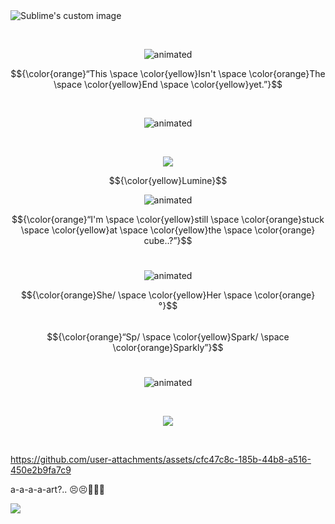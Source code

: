   <img src="https://64.media.tumblr.com/f1a6d281ae03a5d3f797679ed6992d9b/7d0b2e811e2231bb-45/s1280x1920/4cd4648678f9a5c2e0e7008b824bdb7e05907551.pnj" alt="Sublime's custom image"/>
</p>
<br>

<p align="center">
  <img src="https://64.media.tumblr.com/f095497fe27e95b8a1932f55c80c37a2/53da849ac24d24ac-34/s75x75_c1/7ccb7545c9b4b3f36c1b6ad025312c53e5e4413f.gifv" alt="animated" />
</p>

$${\color{orange}“This \space \color{yellow}Isn't \space \color{orange}The \space \color{yellow}End \space \color{yellow}yet.”}$$

<br>

<p align="center">
  <img src="https://media1.tenor.com/m/DzIn1gyyzgoAAAAd/genshin-genshin-impact.gif" alt="animated" />
</p>

<br>
<p align="center">
  <img src="https://64.media.tumblr.com/635ecd27f601a45f53494e618f4248c1/842f94ac57e2ca3a-74/s640x960/80148ca87da1dff7b32b6f9ddbf6f1dbc388a933.pnj" />
</p>

$${\color{yellow}Lumine}$$

<p align="center">
  <img src="https://64.media.tumblr.com/ee2c838eabf172c02f23dc80bea9ff35/53da849ac24d24ac-b5/s75x75_c1/800d9701af0558b1fb85fbec604245146c0fb899.gifv" alt="animated" />
</p>

$${\color{orange}“I'm \space \color{yellow}still \space \color{orange}stuck \space \color{yellow}at \space \color{yellow}the \space \color{orange} cube..?”}$$
<br>

<p align="center">
  <img src="https://64.media.tumblr.com/1072d8fc9bc7632bbf619d9394ccce41/b745273d5ee34a05-34/s640x960/2939740a031b50e817f45c408192f56daf211dc3.gifv" alt="animated" />
</p>

$${\color{orange}She/ \space \color{yellow}Her \space \color{orange} °}$$  
$${\color{orange}“Sp/ \space \color{yellow}Spark/ \space \color{orange}Sparkly”}$$
<br>

<p align="center">
  <img src="https://media1.tenor.com/m/WuB3kX5rTGwAAAAd/genshin-impact-perilous-trail.gif" alt="animated" />
</p>

<br>

<p align="center">
  <img src="https://64.media.tumblr.com/5ba05064751281654ea5c74a64fecb47/7d0b2e811e2231bb-75/s1280x1920/fd8e3fc4e93015564310103e31df78e1e03ce6d6.pnj" />
</p>
<br>


https://github.com/user-attachments/assets/cfc47c8c-185b-44b8-a516-450e2b9fa7c9

a-a-a-a-art?.. 😣😣🤭🤭🥺




![](https://komarev.com/ghpvc/?username=Luminispark&label=Lumine&color=yellow)

